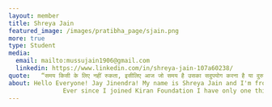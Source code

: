 ```yaml
---
layout: member
title: Shreya Jain
featured_image: /images/pratibha_page/sjain.png
more: true 
type: Student
media:  
  email: mailto:mussujain1906@gmail.com
  linkedin: https://www.linkedin.com/in/shreya-jain-107a60238/           
quote:   “समय किसी के लिए नहीं रुकता, इसीलिए आज जो समय है उसका सदुपयोग करना है या दुरुपयोग ये केवल आपके हाथ में है।”
about: Hello Everyone! Jay Jinendra! My name is Shreya Jain and I'm from Garhakota (Sagar) M.P. I have completed my 10th and 12th from Garhakota and and I am currently pursuing a B.Tech degree in Computer Science from Shri G.S. Institute of Science and Technology. I joined KIRAN FOUNDATION as a student in 2018, since I joined, I have been truly amazed.
               Ever since I joined Kiran Foundation I have only one thing to say, that KIRAN FOUNDATION is not just an organization; it is a close-knit family. It not only extends financial assistance but also provides invaluable emotional support. I am immensely proud to be a part of this remarkable family, which has become my second home.
---
```

    